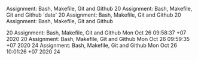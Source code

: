 Assignment: Bash, Makefile, Git and Github 
20
Assignment: Bash, Makefile, Git and Github 'date'
20
Assignment: Bash, Makefile, Git and Github
20
Assignment: Bash, Makefile, Git and Github

20
Assignment: Bash, Makefile, Git and Github
Mon Oct 26 09:58:37 +07 2020
20
Assignment: Bash, Makefile, Git and Github
Mon Oct 26 09:59:35 +07 2020
24
Assignment: Bash, Makefile, Git and Github
Mon Oct 26 10:01:26 +07 2020
24
